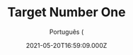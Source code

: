 ---
id: 'c7dc831c-a320-46e8-8789-ae395c8abc1d'
type: 'movie' # Filme, Série, Anime
title: "Target Number One"
synopsis: ["Ex viciado em heroína, Daniel Léger, se envolve em uma transação de drogas com as pessoas erradas e pelas razões erradas. Quando o negócio vai mal, Daniel é jogado em uma prisão tailandesa com a sentença de 100 anos. Enquanto ele tenta sobreviver a notícia chama a atenção do jornalista Victor Malarek, que decide ir atrás dos policiais responsáveis pela erronea acusação de Daniel.",
]
originalTitle: "Target Number One"
date: '2021-05-20T16:59:09.000Z'
update: '2021-05-20T16:59:09.000Z'
releaseDate: '2020-07-10T03:00:00.000Z'
imdb:
  rating: '6.1' # 8.5
  id: '' # tt0470752
duration: '2h 15 Min'
trailer:
  urls: [
    'lYmWjHQ-1Fk',
  ]
tags: ['1080p']
genre: ['Biografia', 'Crime', 'Suspense'] #
quality: 'BluRay' # BluRay, WEB-DL, HDTV, WEB-DL4K, WEB-DLe
format: 'MKV' # MKV, MP4, TS
audio: 'Português, Inglês' # Dublado, Legendado, Dual Audio, Dub & Leg
subtitle: 'Português (' # Português, inglês,
size: '2.9 GB' # 4.8 GB
audioQuality: 10
videoQuality: 10
directors: []
#  - name: 'Lana Wachowski'
#    image: ''
#  - name: 'Lilly Wachowski'
#    image: ''
cast: []
#  - name: 'Keanu Reeves'
#    image: ''
#    characterName: 'Neo'
writers: []
#  - name: ''
#    image: ''
maturityRating:
  age: '' # L , 10, 12, 14, 16, 18
  topics: [''] # Violence, Illegal drugs, Inappropriate Language, Legal Drugs, Sexual Content, Extreme Violence
###########################################
download:
  
  - url: 'magnet:?xt=urn:btih:bfe3982deed78c63c2c1e2ce4956b9675488f072&dn=Target.Number.One.2021.BluRay.1080p.DUAL.DUAL.COMANDO.TO&tr=udp%3a%2f%2fpublic.popcorn-tracker.org%3a6969%2fannounce&tr=udp%3a%2f%2ftracker.internetwarriors.net%3a1337%2fannounce&tr=udp%3a%2f%2ftracker.opentrackr.org%3a1337%2fannounce&tr=udp%3a%2f%2fexodus.desync.com%3a6969%2fannounce&tr=udp%3a%2f%2fretracker.lanta-net.ru%3a2710%2fannounce&tr=udp%3a%2f%2fopen.stealth.si%3a80%2fannounce&tr=udp%3a%2f%2fwww.torrent.eu.org%3a451%2fannounce&tr=udp%3a%2f%2fopentracker.i2p.rocks%3a6969%2fannounce&tr=http%3a%2f%2ftracker.opentrackr.org%3a1337%2fannounce&tr=udp%3a%2f%2f3rt.tace.ru%3a60889%2fannounce'
    resolution: '1080p' # 720p, 1080p, 4K,
    audio: 'Dual Áudio' # Dublado, Legendado, Dual Audio
    size: '' # 4.8 GB
    quality: '' # BluRay, WEB-DL
    format: '' # MKV
images:
  cover: '/assets/movies/target-number-one.jpg'
  background: '/assets/movies/'
---